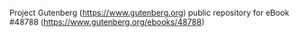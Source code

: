 Project Gutenberg (https://www.gutenberg.org) public repository for eBook #48788 (https://www.gutenberg.org/ebooks/48788)
